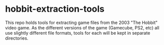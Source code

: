 # hobbit-extraction-tools

This repo holds tools for extracting game files from the 2003 "The Hobbit" video game. As the different versions of the game (Gamecube, PS2, etc) all use slightly different file formats, tools for each will be kept in separate directories.
